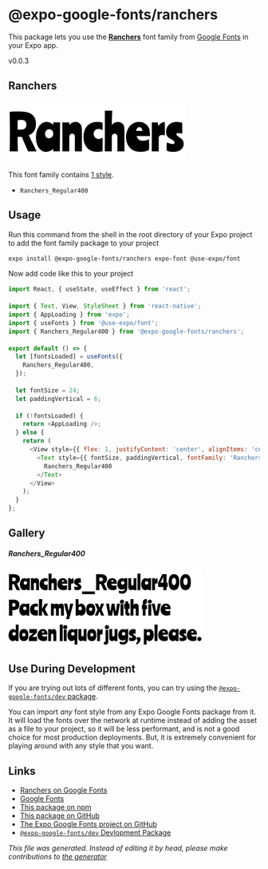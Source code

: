 # @expo-google-fonts/ranchers

This package lets you use the [**Ranchers**](https://fonts.google.com/specimen/Ranchers) font family from [Google Fonts](https://fonts.google.com/) in your Expo app.

v0.0.3

## Ranchers

![Ranchers](./font-family.png)

This font family contains [1 style](#gallery).

- `Ranchers_Regular400`

## Usage

Run this command from the shell in the root directory of your Expo project to add the font family package to your project
```sh
expo install @expo-google-fonts/ranchers expo-font @use-expo/font
```

Now add code like this to your project
```js
import React, { useState, useEffect } from 'react';

import { Text, View, StyleSheet } from 'react-native';
import { AppLoading } from 'expo';
import { useFonts } from '@use-expo/font';
import { Ranchers_Regular400 } from '@expo-google-fonts/ranchers';

export default () => {
  let [fontsLoaded] = useFonts({
    Ranchers_Regular400,
  });

  let fontSize = 24;
  let paddingVertical = 6;

  if (!fontsLoaded) {
    return <AppLoading />;
  } else {
    return (
      <View style={{ flex: 1, justifyContent: 'center', alignItems: 'center' }}>
        <Text style={{ fontSize, paddingVertical, fontFamily: 'Ranchers_Regular400' }}>
          Ranchers_Regular400
        </Text>
      </View>
    );
  }
};

```

## Gallery

##### Ranchers_Regular400
![Ranchers_Regular400](./ee03833b1756509c106b58261df85478f7bd82ff2fd7ca6b4d5890de33cae655.ttf.png)


## Use During Development

If you are trying out lots of different fonts, you can try using the [`@expo-google-fonts/dev` package](https://www.npmjs.com/package/@expo-google-fonts/dev).

You can import *any* font style from any Expo Google Fonts package from it. It will load the fonts
over the network at runtime instead of adding the asset as a file to your project, so it will be 
less performant, and is not a good choice for most production deployments. But, it is extremely convenient
for playing around with any style that you want.

## Links

- [Ranchers on Google Fonts](https://fonts.google.com/specimen/Ranchers)
- [Google Fonts](https://fonts.google.com/)
- [This package on npm](https://www.npmjs.com/package/@expo-google-fonts/ranchers)
- [This package on GitHub](https://github.com/expo/google-fonts/tree/master/font-packages/ranchers)
- [The Expo Google Fonts project on GitHub](https://github.com/expo/google-fonts)
- [`@expo-google-fonts/dev` Devlopment Package](https://github.com/expo/google-fonts/tree/master/font-packages/dev)


*This file was generated. Instead of editing it by head, please make contributions to [the generator](https://github.com/expo/google-fonts/tree/master/packages/generator)*
